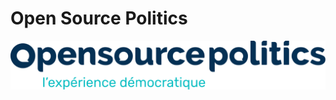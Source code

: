 # Open Source Politics
![Logo](https://raw.githubusercontent.com/OpenSourcePolitics/.github/main/profile/img/osp-logo.svg)

